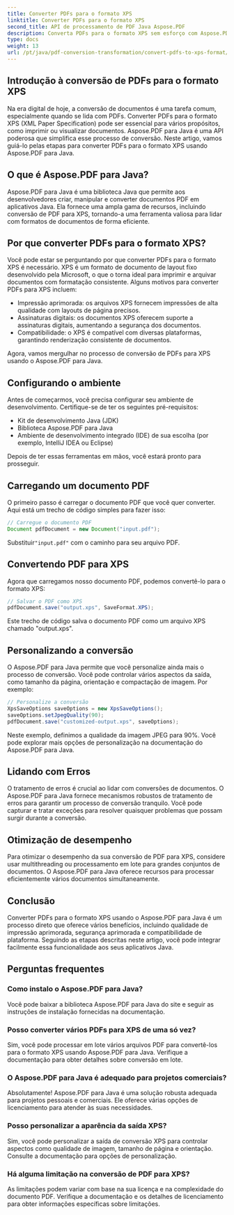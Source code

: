 ```yaml
---
title: Converter PDFs para o formato XPS
linktitle: Converter PDFs para o formato XPS
second_title: API de processamento de PDF Java Aspose.PDF
description: Converta PDFs para o formato XPS sem esforço com Aspose.PDF para Java. Desbloqueie impressão, segurança e compatibilidade aprimoradas.
type: docs
weight: 13
url: /pt/java/pdf-conversion-transformation/convert-pdfs-to-xps-format/
---
```


## Introdução à conversão de PDFs para o formato XPS

Na era digital de hoje, a conversão de documentos é uma tarefa comum, especialmente quando se lida com PDFs. Converter PDFs para o formato XPS (XML Paper Specification) pode ser essencial para vários propósitos, como imprimir ou visualizar documentos. Aspose.PDF para Java é uma API poderosa que simplifica esse processo de conversão. Neste artigo, vamos guiá-lo pelas etapas para converter PDFs para o formato XPS usando Aspose.PDF para Java.

## O que é Aspose.PDF para Java?

Aspose.PDF para Java é uma biblioteca Java que permite aos desenvolvedores criar, manipular e converter documentos PDF em aplicativos Java. Ela fornece uma ampla gama de recursos, incluindo conversão de PDF para XPS, tornando-a uma ferramenta valiosa para lidar com formatos de documentos de forma eficiente.

## Por que converter PDFs para o formato XPS?

Você pode estar se perguntando por que converter PDFs para o formato XPS é necessário. XPS é um formato de documento de layout fixo desenvolvido pela Microsoft, o que o torna ideal para imprimir e arquivar documentos com formatação consistente. Alguns motivos para converter PDFs para XPS incluem:

- Impressão aprimorada: os arquivos XPS fornecem impressões de alta qualidade com layouts de página precisos.
- Assinaturas digitais: os documentos XPS oferecem suporte a assinaturas digitais, aumentando a segurança dos documentos.
- Compatibilidade: o XPS é compatível com diversas plataformas, garantindo renderização consistente de documentos.

Agora, vamos mergulhar no processo de conversão de PDFs para XPS usando o Aspose.PDF para Java.

## Configurando o ambiente

Antes de começarmos, você precisa configurar seu ambiente de desenvolvimento. Certifique-se de ter os seguintes pré-requisitos:

- Kit de desenvolvimento Java (JDK)
- Biblioteca Aspose.PDF para Java
- Ambiente de desenvolvimento integrado (IDE) de sua escolha (por exemplo, IntelliJ IDEA ou Eclipse)

Depois de ter essas ferramentas em mãos, você estará pronto para prosseguir.

## Carregando um documento PDF

O primeiro passo é carregar o documento PDF que você quer converter. Aqui está um trecho de código simples para fazer isso:

```java
// Carregue o documento PDF
Document pdfDocument = new Document("input.pdf");
```

 Substituir`"input.pdf"` com o caminho para seu arquivo PDF.

## Convertendo PDF para XPS

Agora que carregamos nosso documento PDF, podemos convertê-lo para o formato XPS:

```java
// Salvar o PDF como XPS
pdfDocument.save("output.xps", SaveFormat.XPS);
```

Este trecho de código salva o documento PDF como um arquivo XPS chamado "output.xps".

## Personalizando a conversão

O Aspose.PDF para Java permite que você personalize ainda mais o processo de conversão. Você pode controlar vários aspectos da saída, como tamanho da página, orientação e compactação de imagem. Por exemplo:

```java
// Personalize a conversão
XpsSaveOptions saveOptions = new XpsSaveOptions();
saveOptions.setJpegQuality(90);
pdfDocument.save("customized-output.xps", saveOptions);
```

Neste exemplo, definimos a qualidade da imagem JPEG para 90%. Você pode explorar mais opções de personalização na documentação do Aspose.PDF para Java.

## Lidando com Erros

O tratamento de erros é crucial ao lidar com conversões de documentos. O Aspose.PDF para Java fornece mecanismos robustos de tratamento de erros para garantir um processo de conversão tranquilo. Você pode capturar e tratar exceções para resolver quaisquer problemas que possam surgir durante a conversão.

## Otimização de desempenho

Para otimizar o desempenho da sua conversão de PDF para XPS, considere usar multithreading ou processamento em lote para grandes conjuntos de documentos. O Aspose.PDF para Java oferece recursos para processar eficientemente vários documentos simultaneamente.

## Conclusão

Converter PDFs para o formato XPS usando o Aspose.PDF para Java é um processo direto que oferece vários benefícios, incluindo qualidade de impressão aprimorada, segurança aprimorada e compatibilidade de plataforma. Seguindo as etapas descritas neste artigo, você pode integrar facilmente essa funcionalidade aos seus aplicativos Java.

## Perguntas frequentes

### Como instalo o Aspose.PDF para Java?

Você pode baixar a biblioteca Aspose.PDF para Java do site e seguir as instruções de instalação fornecidas na documentação.

### Posso converter vários PDFs para XPS de uma só vez?

Sim, você pode processar em lote vários arquivos PDF para convertê-los para o formato XPS usando Aspose.PDF para Java. Verifique a documentação para obter detalhes sobre conversão em lote.

### O Aspose.PDF para Java é adequado para projetos comerciais?

Absolutamente! Aspose.PDF para Java é uma solução robusta adequada para projetos pessoais e comerciais. Ele oferece várias opções de licenciamento para atender às suas necessidades.

### Posso personalizar a aparência da saída XPS?

Sim, você pode personalizar a saída de conversão XPS para controlar aspectos como qualidade de imagem, tamanho de página e orientação. Consulte a documentação para opções de personalização.

### Há alguma limitação na conversão de PDF para XPS?

As limitações podem variar com base na sua licença e na complexidade do documento PDF. Verifique a documentação e os detalhes de licenciamento para obter informações específicas sobre limitações.
